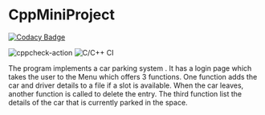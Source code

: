 # CppMiniProject

[![Codacy Badge](https://api.codacy.com/project/badge/Grade/c99c7e5de8024f19908460be822221ef)](https://app.codacy.com/gh/99002480/2009MYSICP2_Cpp_8?utm_source=github.com&utm_medium=referral&utm_content=99002480/2009MYSICP2_Cpp_8&utm_campaign=Badge_Grade)

![cppcheck-action](https://github.com/99002480/CppMiniProject/workflows/cppcheck-action/badge.svg)
![C/C++ CI](https://github.com/99002480/CppMiniProject/workflows/C/C++%20CI/badge.svg)


The program implements a car parking system . It has a login page which takes the user to the Menu which offers 3 functions. One function adds the car and driver details to a file if a slot is available. When the car leaves, another function is called to delete the entry. The third function list the details of the car that is currently parked in the space.
